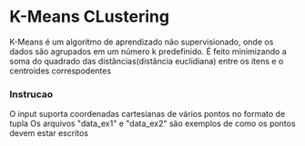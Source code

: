 # K-Means CLustering
K-Means é um algoritmo de aprendizado não supervisionado, onde os dados são agrupados em um número k predefinido. É feito minimizando a soma do quadrado das distâncias(distância euclidiana) entre os itens e o centroides correspodentes

### Instrucao
O input suporta coordenadas cartesianas de vários pontos no formato de tupla
Os arquivos "data_ex1" e "data_ex2" são exemplos de como os pontos devem estar escritos

